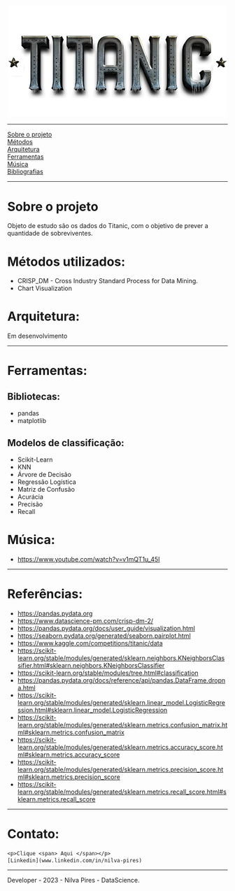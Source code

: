 <p align="center">
    <img width="500px" src="img/Titanic.png">
</p>

___

[Sobre o projeto](#Sobre-o-projeto)<br>
[Métodos](#Métodos-utilizados)<br>
[Arquitetura](#Arquitetura)<br>
[Ferramentas](#Ferramentas)<br>
[Música](#Música)<br>
[Bibliografias](#Referências-Bibliográfica)<br>
___
# Sobre o projeto
Objeto de estudo são os dados do Titanic, com o objetivo de prever a quantidade de sobreviventes.


# Métodos utilizados:
* CRISP_DM - Cross Industry Standard Process for Data Mining.
* Chart Visualization

# Arquitetura:
Em desenvolvimento

___
# Ferramentas:
## Bibliotecas:
- pandas
- matplotlib
## Modelos de classificação:
- Scikit-Learn
- KNN
- Árvore de Decisão
- Regressão Logística
- Matriz de Confusão
- Acurácia
- Precisão
- Recall

# Música:
* https://www.youtube.com/watch?v=v1mQT1u_45I
___

# Referências:
* https://pandas.pydata.org
* https://www.datascience-pm.com/crisp-dm-2/
* https://pandas.pydata.org/docs/user_guide/visualization.html
* https://seaborn.pydata.org/generated/seaborn.pairplot.html
* https://www.kaggle.com/competitions/titanic/data
* https://scikit-learn.org/stable/modules/generated/sklearn.neighbors.KNeighborsClassifier.html#sklearn.neighbors.KNeighborsClassifier
* https://scikit-learn.org/stable/modules/tree.html#classification
* https://pandas.pydata.org/docs/reference/api/pandas.DataFrame.dropna.html
* https://scikit-learn.org/stable/modules/generated/sklearn.linear_model.LogisticRegression.html#sklearn.linear_model.LogisticRegression
* https://scikit-learn.org/stable/modules/generated/sklearn.metrics.confusion_matrix.html#sklearn.metrics.confusion_matrix
* https://scikit-learn.org/stable/modules/generated/sklearn.metrics.accuracy_score.html#sklearn.metrics.accuracy_score
* https://scikit-learn.org/stable/modules/generated/sklearn.metrics.precision_score.html#sklearn.metrics.precision_score
* https://scikit-learn.org/stable/modules/generated/sklearn.metrics.recall_score.html#sklearn.metrics.recall_score

___
# Contato:

    <p>Clique <span> Aqui </span></p>
    [Linkedin](www.linkedin.com/in/nilva-pires)
            


___
Developer - 2023 - Nilva Pires - DataScience.
